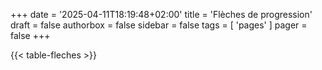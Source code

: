 +++
date = '2025-04-11T18:19:48+02:00'
title = 'Flèches de progression'
draft = false
authorbox = false
sidebar = false
tags = [ 'pages' ]
pager = false
+++

{{< table-fleches >}}

